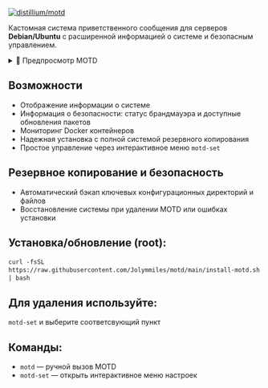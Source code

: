 <p aling="center"><a href="https://github.com/distillium/motd">
 <picture>
   <source media="(prefers-color-scheme: dark)" srcset="./media/logo.png" />
   <source media="(prefers-color-scheme: light)" srcset="./media/logo-black.png" />
   <img alt="distillium/motd" src="https://github.com/distillium/motd" />
 </picture>
</a></p>

Кастомная система приветственного сообщения для серверов **Debian/Ubuntu** с расширенной информацией о системе и безопасным управлением.

<details>
<summary>🌌 Предпросмотр MOTD</summary>

![screenshot](./media/preview.png)

</details>

## Возможности
- Отображение информации о системе
- Информация о безопасности: статус брандмауэра и доступные обновления пакетов
- Мониторинг Docker контейнеров
- Надежная установка с полной системой резервного копирования
- Простое управление через интерактивное меню `motd-set`

## Резервное копирование и безопасность
- Автоматический бэкап ключевых конфигурационных директорий и файлов
- Восстановление системы при удалении MOTD или ошибках установки

## Установка/обновление (root):
```
curl -fsSL https://raw.githubusercontent.com/Jolymmiles/motd/main/install-motd.sh | bash
```

## Для удаления используйте:
`motd-set` и выберите соответсвующий пункт

## Команды:
- `motd` — ручной вызов MOTD
- `motd-set` — открыть интерактивное меню настроек
